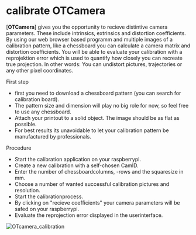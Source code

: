 # calibrate OTCamera

[**OTCamera**] gives you the opportunity to recieve distintive camera parameters. These include intrinsics, extrinsics and distortion coefficients. By using our web browser based programm and multiple images of a calibration pattern, like a chessboard you can calculate a camera matrix and distortion coefficients. You will be able to evaluate your calibration with a reprojektion error which is used to quantify how closely you can recreate true projection. In other words: You can undistort pictures, trajectories or any other pixel coordinates.

First step

* first you need to download a chessboard pattern (you can search for calibration board).
* The pattern size and dimension will play no big role for now, so feel free to use any chessboard.
* Attach your printout to a solid object. The image should be as flat as possible.
* For best results its unavoidable to let your calibration pattern be manufactured by professionals.


Procedure

* Start the calibration application on your raspberrypi.
* Create a new calibration with a self-chosen CamID.
* Enter the number of chessboardcolumns, -rows and the squaresize in mm.
* Choose a number of wanted successful calibration pictures and resolution.
* Start the calibrationprocess.
* By clicking on "recieve coefficients" your camera parameters will be safed on your raspberrypi.
* Evaluate the reprojection error displayed in the userinterface.

![OTcamera_calibration](OTcamera_calibration.gif)